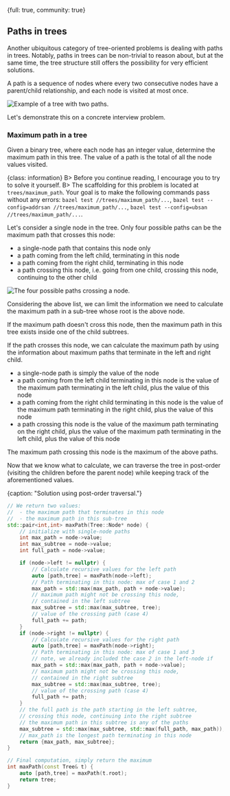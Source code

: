 {full: true, community: true}
## Paths in trees

Another ubiquitous category of tree-oriented problems is dealing with paths in trees. Notably, paths in trees can be non-trivial to reason about, but at the same time, the tree structure still offers the possibility for very efficient solutions.

A path is a sequence of nodes where every two consecutive nodes have a parent/child relationship, and each node is visited at most once.

![Example of a tree with two paths.](trees/paths_in_trees.png)

Let's demonstrate this on a concrete interview problem.

### Maximum path in a tree

Given a binary tree, where each node has an integer value, determine the maximum path in this tree. The value of a path is the total of all the node values visited.

{class: information}
B> Before you continue reading, I encourage you to try to solve it yourself.
B> The scaffolding for this problem is located at `trees/maximum_path`. Your goal is to make the following commands pass without any errors: `bazel test //trees/maximum_path/...`, `bazel test --config=addrsan //trees/maximum_path/...`, `bazel test --config=ubsan //trees/maximum_path/...`.

Let's consider a single node in the tree. Only four possible paths can be the maximum path that crosses this node:

- a single-node path that contains this node only
- a path coming from the left child, terminating in this node
- a path coming from the right child, terminating in this node
- a path crossing this node, i.e. going from one child, crossing this node, continuing to the other child

![The four possible paths crossing a node.](trees/paths_crossing_a_node.png)

Considering the above list, we can limit the information we need to calculate the maximum path in a sub-tree whose root is the above node.

If the maximum path doesn't cross this node, then the maximum path in this tree exists inside one of the child subtrees.

If the path crosses this node, we can calculate the maximum path by using the information about maximum paths that terminate in the left and right child.

- a single-node path is simply the value of the node
- a path coming from the left child terminating in this node is the value of the maximum path terminating in the left child, plus the value of this node
- a path coming from the right child terminating in this node is the value of the maximum path terminating in the right child, plus the value of this node
- a path crossing this node is the value of the maximum path terminating on the right child, plus the value of the maximum path terminating in the left child, plus the value of this node

The maximum path crossing this node is the maximum of the above paths.

Now that we know what to calculate, we can traverse the tree in post-order (visiting the children before the parent node) while keeping track of the aforementioned values.

{caption: "Solution using post-order traversal."}
```cpp
// We return two values:
//  - the maximum path that terminates in this node
//  - the maximum path in this sub-tree
std::pair<int,int> maxPath(Tree::Node* node) {
    // initialize with single-node paths
    int max_path = node->value;
    int max_subtree = node->value;
    int full_path = node->value;

    if (node->left != nullptr) {
        // Calculate recursive values for the left path
        auto [path,tree] = maxPath(node->left);
        // Path terminating in this node: max of case 1 and 2
        max_path = std::max(max_path, path + node->value);
        // maximum path might not be crossing this node,
        // contained in the left subtree
        max_subtree = std::max(max_subtree, tree);
        // value of the crossing path (case 4)
        full_path += path;
    }
    if (node->right != nullptr) {
        // Calculate recursive values for the right path
        auto [path,tree] = maxPath(node->right);
        // Path terminating in this node: max of case 1 and 3
        // note, we already included the case 2 in the left-node if
        max_path = std::max(max_path, path + node->value);
        // maximum path might not be crossing this node,
        // contained in the right subtree
        max_subtree = std::max(max_subtree, tree);
        // value of the crossing path (case 4)
        full_path += path;
    }
    // the full path is the path starting in the left subtree, 
    // crossing this node, continuing into the right subtree
    // the maximum path in this subtree is any of the paths
    max_subtree = std::max(max_subtree, std::max(full_path, max_path));
    // max_path is the longest path terminating in this node
    return {max_path, max_subtree};
}

// Final computation, simply return the maximum
int maxPath(const Tree& t) {
    auto [path,tree] = maxPath(t.root);
    return tree;
}
```

<!-- https://compiler-explorer.com/z/bfddTMs3W -->